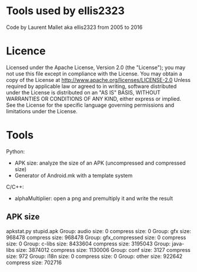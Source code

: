# Tools used by ellis2323

Code by Laurent Mallet aka ellis2323 from 2005 to 2016

# Licence

Licensed under the Apache License, Version 2.0 (the "License"); you may not use this file except in compliance with the License. You may obtain a copy of the License at
http://www.apache.org/licenses/LICENSE-2.0
Unless required by applicable law or agreed to in writing, software distributed under the License is distributed on an "AS IS" BASIS, WITHOUT WARRANTIES OR CONDITIONS OF ANY KIND,
either express or implied. See the License for the specific language governing permissions and limitations under the License.



# Tools

Python:
 
 * APK size: analyze the size of an APK (uncompressed and compressed size)
 * Generator of Android.mk with a template system

C/C++:

 * alphaMultiplier: open a png and premultiply it and write the result


## APK size

apkstat.py stupid.apk 
Group:                audio size:        0 compress size:        0
Group:                  gfx size:   968478 compress size:   968478
Group:       gfx_compressed size:        0 compress size:        0
Group:               c-libs size:  8433604 compress size:  3195043
Group:            java-libs size:  3874012 compress size:  1130006
Group:                 conf size:     3127 compress size:      972
Group:                 i18n size:        0 compress size:        0
Group:                other size:   922642 compress size:   702716

